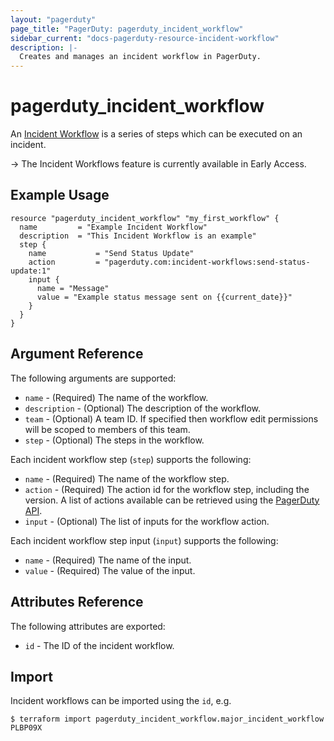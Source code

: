 ```yaml
---
layout: "pagerduty"
page_title: "PagerDuty: pagerduty_incident_workflow"
sidebar_current: "docs-pagerduty-resource-incident-workflow"
description: |-
  Creates and manages an incident workflow in PagerDuty.
---
```


# pagerduty\_incident\_workflow

An [Incident Workflow](https://support.pagerduty.com/docs/incident-workflows) is a series of steps which can be executed on an incident.

-> The Incident Workflows feature is currently available in Early Access.

## Example Usage

```hcl
resource "pagerduty_incident_workflow" "my_first_workflow" {
  name         = "Example Incident Workflow"
  description  = "This Incident Workflow is an example"
  step {
    name           = "Send Status Update"
    action         = "pagerduty.com:incident-workflows:send-status-update:1"
    input {
      name = "Message"
      value = "Example status message sent on {{current_date}}"
    }
  }
}
```

## Argument Reference

The following arguments are supported:

* `name` - (Required) The name of the workflow.
* `description` - (Optional) The description of the workflow.
* `team` - (Optional) A team ID. If specified then workflow edit permissions will be scoped to members of this team.
* `step` - (Optional) The steps in the workflow.

Each incident workflow step (`step`) supports the following:

* `name` - (Required) The name of the workflow step.
* `action` - (Required) The action id for the workflow step, including the version. A list of actions available can be retrieved using the [PagerDuty API](https://developer.pagerduty.com/api-reference/aa192a25fac39-list-actions). 
* `input` - (Optional) The list of inputs for the workflow action.

Each incident workflow step input (`input`) supports the following:

* `name` - (Required) The name of the input.
* `value` - (Required) The value of the input.

## Attributes Reference

The following attributes are exported:

* `id` - The ID of the incident workflow.

## Import

Incident workflows can be imported using the `id`, e.g.

```
$ terraform import pagerduty_incident_workflow.major_incident_workflow PLBP09X
```
